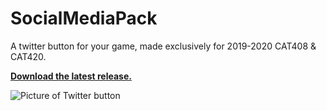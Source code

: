 # SocialMediaPack
A twitter button for your game, made exclusively for 2019-2020 CAT408 & CAT420.

[__Download the latest release.__](https://github.com/soriojas/SocialMediaPack/releases)

![Picture of Twitter button](https://pbs.twimg.com/media/EQ3eGZWUUAARWJv?format=png&name=900x900)
